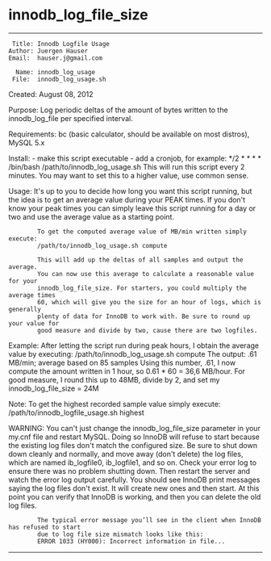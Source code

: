 innodb_log_file_size
===========
 --------------------------------------

     Title: Innodb Logfile Usage
    Author: Juergen Hauser
    Email:  hauser.j@gmail.com

      Name: innodb_log_usage
     File:  innodb_log_usage.sh
   Created: August 08, 2012

   Purpose: Log periodic deltas of the amount of bytes
            written to the innodb_log_file per specified interval.

   Requirements: bc (basic calculator, should be available on most distros), MySQL 5.x

   Install: - make this script executable
            - add a cronjob, for example:
              */2 * * * * /bin/bash /path/to/innodb_log_usage.sh
              This will run this script every 2 minutes. You may want to
              set this to a higher value, use common sense.

   Usage:   It's up to you to decide how long you want this script running,
            but the idea is to get an average value during your PEAK times.
            If you don't know your peak times you can simply leave this script
            running for a day or two and use the average value as a starting point.

            To get the computed average value of MB/min written simply execute:
            /path/to/innodb_log_usage.sh compute

            This will add up the deltas of all samples and output the average.
            You can now use this average to calculate a reasonable value for your
            innodb_log_file_size. For starters, you could multiply the average times
            60, which will give you the size for an hour of logs, which is generally
            plenty of data for InnoDB to work with. Be sure to round up your value for
            good measure and divide by two, cause there are two logfiles.

   Example: After letting the script run during peak hours, I obtain the average value by
            executing: /path/to/innodb_log_usage.sh compute
            The output: .61 MB/min; average based on 85 samples
            Using this number, .61, I now compute the amount written in 1 hour, so
            0.61 * 60 = 36,6 MB/hour. For good measure, I round this up to 48MB, divide by 2,
            and set my innodb_log_file_size = 24M

   Note:    To get the highest recorded sample value simply execute:
            /path/to/innodb_logfile_usage.sh highest

   WARNING: You can't just change the innodb_log_file_size parameter in your my.cnf file and
            restart MySQL. Doing so InnoDB will refuse to start because the existing log
            files don't match the configured size.
            Be sure to shut down down cleanly and normally, and move away (don't delete) the
            log files, which are named ib_logfile0, ib_logfile1, and so on. Check your error
            log to ensure there was no problem shutting down. Then restart the server and
            watch the error log output carefully. You should see InnoDB print messages saying
            the log files don't exist. It will create new ones and then start.
            At this point you can verify that InnoDB is working, and then you can delete the old
            log files.

            The typical error message you’ll see in the client when InnoDB has refused to start
            due to log file size mismatch looks like this:
            ERROR 1033 (HY000): Incorrect information in file...
 --------------------------------------
